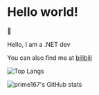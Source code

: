 # Hello world!

👋

Hello, I am a .NET dev

You can also find me at [bilibili](https://space.bilibili.com/47754706)

![Top Langs](https://github-readme-stats.vercel.app/api/top-langs/?username=prime167&hide=HTML,CSS)

![prime167's GitHub stats](https://github-readme-stats.vercel.app/api?username=prime167&show_icons=true&theme=default)




